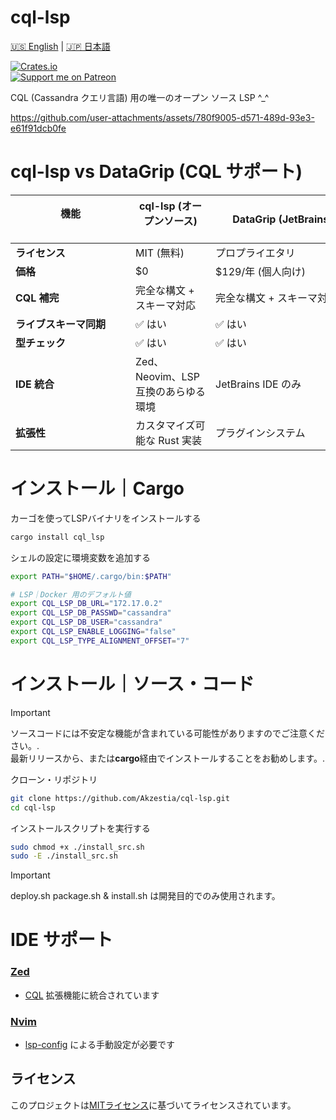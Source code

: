 # cql-lsp

[🇺🇸 English](README.md) | [🇯🇵 日本語](README_jap.md)

[![Crates.io](https://img.shields.io/crates/v/cql_lsp.svg)](https://crates.io/crates/cql_lsp) </br>
[![Support me on Patreon](https://img.shields.io/endpoint.svg?url=https%3A%2F%2Fshieldsio-patreon.vercel.app%2Fapi%3Fusername%3Dakzestia%26type%3Dpatrons&style=for-the-badge)](https://patreon.com/akzestia)

CQL (Cassandra クエリ言語) 用の唯一のオープン ソース LSP ^_^

https://github.com/user-attachments/assets/780f9005-d571-489d-93e3-e61f91dcb0fe

# cql-lsp vs DataGrip (CQL サポート)

| 機能 　　　　　　　　　　　| cql-lsp (オープンソース) 　　　　　　　| DataGrip (JetBrains)　　　　　　　　|
|------------------------|------------------------------------|----------------------------------|
| **ライセンス**           | MIT (無料)                          | プロプライエタリ　　　　　　　　　　　|
| **価格**                | $0                                 | $129/年 (個人向け)                |
| **CQL 補完** 　　　　　　 | 完全な構文 + スキーマ対応              | 完全な構文 + スキーマ対応           |
| **ライブスキーマ同期** 　　| ✅ はい                             | ✅ はい                          |
| **型チェック** 　　　　　　| ✅ はい                             | ✅ はい                          |
| **IDE 統合** 　　　　　　 | Zed、Neovim、LSP 互換のあらゆる環境    | JetBrains IDE のみ               |
| **拡張性** 　　　　　　　　| カスタマイズ可能な Rust 実装           | プラグインシステム                 |

# インストール｜Cargo 

カーゴを使ってLSPバイナリをインストールする
```sh
cargo install cql_lsp
```

シェルの設定に環境変数を追加する

```sh
export PATH="$HOME/.cargo/bin:$PATH"

# LSP｜Docker 用のデフォルト値
export CQL_LSP_DB_URL="172.17.0.2"
export CQL_LSP_DB_PASSWD="cassandra"
export CQL_LSP_DB_USER="cassandra"
export CQL_LSP_ENABLE_LOGGING="false"
export CQL_LSP_TYPE_ALIGNMENT_OFFSET="7"
```

# インストール｜ソース・コード

> [!IMPORTANT]
> ソースコードには不安定な機能が含まれている可能性がありますのでご注意ください。. <br/>
> 最新リリースから、または**cargo**経由でインストールすることをお勧めします。. <br/>

クローン・リポジトリ
```sh
git clone https://github.com/Akzestia/cql-lsp.git                                                    
cd cql-lsp
```

インストールスクリプトを実行する
```sh
sudo chmod +x ./install_src.sh
sudo -E ./install_src.sh
```

> [!IMPORTANT]  
> deploy.sh package.sh & install.sh は開発目的でのみ使用されます。

# IDE サポート

### [Zed](https://zed.dev/)
- [CQL](https://zed.dev/extensions?query=CQL) 拡張機能に統合されています <br/>
### [Nvim](https://neovim.io/)
- [lsp-config](https://neovim.io/doc/user/lsp.html) による手動設定が必要です <br/>


## ライセンス

このプロジェクトは[MITライセンス](LICENSE)に基づいてライセンスされています。
